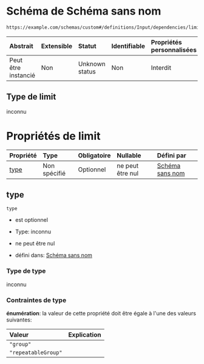 # Schéma de Schéma sans nom

```txt
https://example.com/schemas/custom#/definitions/Input/dependencies/limit
```



| Abstrait            | Extensible | Statut         | Identifiable | Propriétés personnalisées | Propriétés Additionnelles | Limites d'accès | Défini dans                                                                        |
| :------------------ | :--------- | :------------- | :----------- | :------------------------ | :------------------------ | :-------------- | :--------------------------------------------------------------------------------- |
| Peut être instancié | Non        | Unknown status | Non          | Interdit                  | Autorisé                  | aucun           | [FRW.form.schema.json\*](../out/FRW.form.schema.json "ouvrir le schéma d'origine") |

## Type de limit

inconnu

# Propriétés de limit

| Propriété     | Type         | Obligatoire | Nullable         | Défini par                                                                                                                                                                |
| :------------ | :----------- | :---------- | :--------------- | :------------------------------------------------------------------------------------------------------------------------------------------------------------------------ |
| [type](#type) | Non spécifié | Optionnel   | ne peut être nul | [Schéma sans nom](frw-definitions-input-dependencies-limit-properties-type.md "https://example.com/schemas/custom#/definitions/Input/dependencies/limit/properties/type") |

## type



`type`

*   est optionnel

*   Type: inconnu

*   ne peut être nul

*   défini dans: [Schéma sans nom](frw-definitions-input-dependencies-limit-properties-type.md "https://example.com/schemas/custom#/definitions/Input/dependencies/limit/properties/type")

### Type de type

inconnu

### Contraintes de type

**énumération**: la valeur de cette propriété doit être égale à l'une des valeurs suivantes:

| Valeur              | Explication |
| :------------------ | :---------- |
| `"group"`           |             |
| `"repeatableGroup"` |             |
